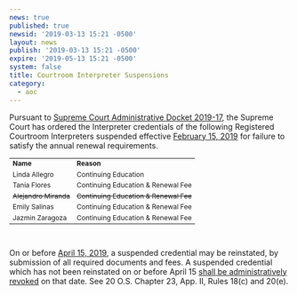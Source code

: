 ```yaml
---
news: true
published: true
newsid: '2019-03-13 15:21 -0500'
layout: news
publish: '2019-03-13 15:21 -0500'
expire: '2019-05-13 15:21 -0500'
system: false
title: Courtroom Interpreter Suspensions
category:
  - aoc
---
```


Pursuant to <a href="http://www.oscn.net/applications/oscn/DeliverDocument.asp?CiteID=483462">Supreme Court Administrative Docket 2019-17</a>, the Supreme Court has ordered the Interpreter credentials of the following Registered Courtroom Interpreters suspended effective <u>February 15, 2019</u> for failure to satisfy the annual renewal requirements.

<table style="font-size: 12px;">
<tr>
    <td><b>Name</b></td>
    <td><b>Reason</b></td>
</tr>
<tr>
	<td>Linda Allegro</td>
	<td>Continuing Education</td>
</tr>
<tr>
	<td>Tania Flores</td>
	<td>Continuing Education & Renewal Fee</td>
</tr>
<tr>
	<td><del>Alejandro Miranda</del></td>
	<td><del>Continuing Education & Renewal Fee</del></td>
  </tr>
<tr>
	<td>Emily Salinas</td>
	<td>Continuing Education & Renewal Fee</td>
</tr>
<tr>
	<td>Jazmin Zaragoza</td>
	<td>Continuing Education & Renewal Fee</td>
</tr>
</table>

<br/>

On or before <u>April 15, 2019</u>, a suspended credential may be reinstated, by submission of all required documents and fees. A suspended credential which has not been reinstated on or before April 15 <u>shall be administratively revoked</u> on that date. See 20 O.S. Chapter 23, App. II, Rules 18(c) and 20(e).
